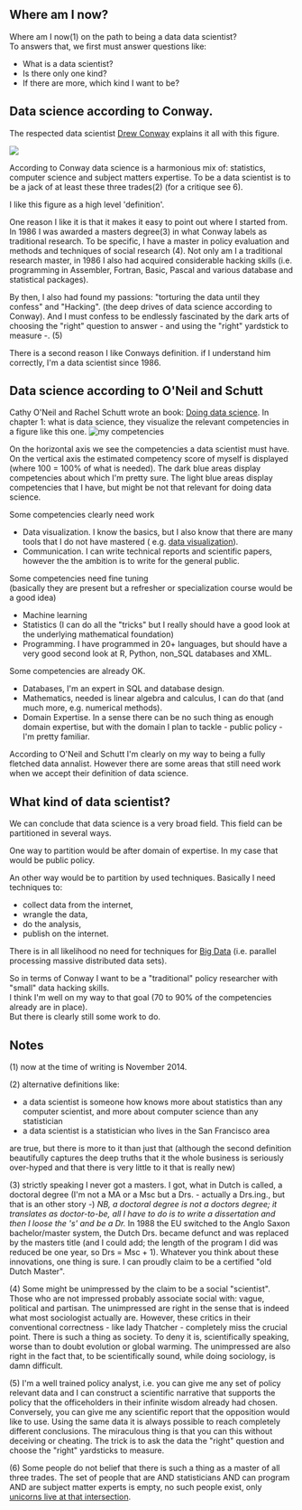 
## Where am I now?

Where am I now(1) on the path to being a data data scientist?  
To answers that, we first must answer questions like:  

- What is a data scientist? 
- Is there only one kind? 
- If there are more, which kind I want to be?

## Data science according to Conway. 

The respected data scientist [Drew Conway](http://drewconway.com/) explains it all with this figure.

![](http://i.imgur.com/tGTySSb.jpg)

According to Conway data science is a harmonious mix of: statistics, computer science and subject matters expertise. To be a data scientist is to be a jack of at least these three trades(2) (for a critique see 6). 

I like this figure as a high level 'definition'.  

One reason I like it is that it makes it easy to point out where I started from. In 1986 I was awarded a masters degree(3) in what Conway labels as traditional research. To be specific, I have a master in policy evaluation and methods and techniques of social research (4). Not only am I a traditional research master, in 1986 I also had acquired considerable hacking skills (i.e. programming in Assembler, Fortran, Basic, Pascal and various database and statistical packages).  

By then, I also had found my passions: "torturing the data until they confess" and "Hacking". (the deep drives of data science according to Conway). And I must confess to be endlessly fascinated by the dark arts of choosing the "right" question to answer - and using the "right" yardstick to measure -. (5)
 
There is a second reason I like Conways definition. if I understand him correctly, I'm a data scientist since 1986.

## Data science according to O'Neil and Schutt
Cathy O'Neil and Rachel Schutt wrote an book: [Doing data science](http://www.amazon.com/Doing-Data-Science-Cathy-ONeil/dp/1449358659). In chapter 1: what is data science, they visualize the relevant competencies in a figure like this one.
![my competencies](http://i.imgur.com/QmS4MPY.jpg)

On the horizontal axis we see the competencies a data scientist must have. On the vertical axis the estimated competency score of myself is displayed (where 100 = 100% of what is needed). The dark blue areas display competencies about which I'm pretty sure. The light blue areas display competencies that I have, but might be not that relevant for doing data science.

Some competencies clearly need work
- Data visualization. I know the basics, but I also know that there are many tools that I do not have mastered ( e.g. [data visualization](http://www.amazon.co.uk/Data-Visualization-Dummies-Mico-Yuk/dp/1118502892/ref=sr_1_3?s=books&ie=UTF8&qid=1419412617&sr=1-3&keywords=data+visualization)).
- Communication. I can write technical reports and scientific papers, however the the ambition is to write for the general public.

Some competencies need fine tuning   
(basically they are present but a refresher or specialization course would be a good idea)  
- Machine learning
- Statistics (I can do all the "tricks" but I really should have a good look at the underlying mathematical foundation)
- Programming. I have programmed in 20+ languages, but should have a very good second look at R, Python, non_SQL databases and XML.  

Some competencies are already OK.
- Databases, I'm an expert in SQL and database design.
- Mathematics, needed is linear algebra and calculus, I can do that (and much more, e.g. numerical methods).
- Domain Expertise. In a sense there can be no such thing as enough domain expertise, but with the domain I plan to tackle - public policy - I'm pretty familiar.       

According to O'Neil and Schutt I'm clearly on my way to being a fully fletched data annalist. However there are some areas that still need work when we accept their definition of data science. 

## What kind of data scientist? 
We can conclude that data science is a very broad field. This field can be partitioned in several ways.  

One way to partition would be after domain of expertise. In my case that would be public policy.

An other way would be to partition by used techniques. Basically I need techniques to:
- collect data from the internet, 
- wrangle the data,
- do the analysis,
- publish on  the internet.

There is in all likelihood no need for techniques for [Big Data](http://en.wikipedia.org/wiki/Big_data) (i.e. parallel processing massive distributed data sets).    

So in terms of Conway I want to be a "traditional" policy researcher with "small" data hacking skills.  
I think I'm well on my way to that goal (70 to 90% of the competencies already are in place).   
But there is clearly still some work to do.

## Notes
(1) now at the time of writing is November 2014.  

(2) alternative definitions like: 
- a data scientist is someone how knows more about statistics than any computer scientist, and more about computer science than any statistician
- a data scientist is a statistician who lives in the San Francisco area

are true, but there is more to it than just that (although the second definition beautifully captures the deep truths that it the whole business is seriously over-hyped and that there is very little to it that is really new)  

(3) strictly speaking I never got a masters. I got, what in Dutch is called, a doctoral degree (I'm not a MA or a Msc but a Drs. - actually a Drs.ing., but that is an other story -) *NB, a doctoral degree is not a doctors degree; it translates as doctor-to-be, all I have to do is to write a dissertation and then I loose the 's' and be a Dr.* In 1988 the EU switched to the Anglo Saxon bachelor/master system, the Dutch Drs. became defunct and was replaced by the masters title (and I could add; the length of the program I did was reduced be one year, so Drs = Msc + 1). Whatever you think about these innovations, one thing is sure. I can proudly claim to be a certified "old Dutch Master".  

(4) Some might be unimpressed by the claim to be a social "scientist". Those who are not impressed probably associate social with: vague, political and partisan. The unimpressed are right in the sense that is indeed what most sociologist actually are. However, these critics in their conventional correctness - like lady Thatcher - completely miss the crucial point. There is such a thing as society. To deny it is, scientifically speaking, worse than to doubt evolution or global warming. The unimpressed are also right in the fact that, to be scientifically sound, while doing sociology, is damn difficult.

(5) I'm a well trained policy analyst, i.e. you can give me any set of policy relevant data and I can construct a scientific narrative that supports the policy that the officeholders in their infinite wisdom already had chosen. Conversely, you can give me any scientific report that the opposition would like to use. Using the same data it is always possible to reach completely different conclusions. The miraculous thing is that you can this without deceiving or cheating. The trick is to ask the data the "right" question and choose the "right" yardsticks to measure. 

(6) Some people do not belief that there is such a thing as a master of all three trades. The set of people that are AND statisticians AND can program AND are subject matter experts is empty, no such people exist, only [unicorns live at that intersection](http://robjhyndman.com/hyndsight/am-i-a-data-scientist/).    